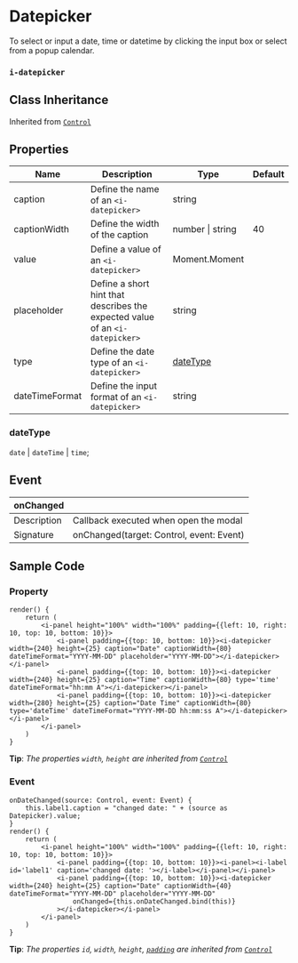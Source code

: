 # Datepicker

To select or input a date, time or datetime by clicking the input box or select from a popup calendar.

### `i-datepicker`

## Class Inheritance
Inherited from [`Control`](components/Control/README.md)

## Properties

| Name            | Description                                       | Type             | Default |
| --------------- | ------------------------------------------------- | ----------       | ------- |
| caption         | Define the name of an `<i-datepicker>`            | string           |         |
| captionWidth    | Define the width of the caption                   | number \| string | 40      |
| value           | Define a value of an `<i-datepicker>`             | Moment.Moment    |         |
| placeholder     | Define a short hint that describes the expected value of an `<i-datepicker>` | string | |
| type            | Define the date type of an `<i-datepicker>`       | [dateType](#datetype) |       |
| dateTimeFormat  | Define the input format of an `<i-datepicker>`    | string           |         |

### dateType
`date` \| `dateTime` \| `time`;

## Event

| **onChanged**  |                                                |
| -------------- | ---------------------------------------------- |
| Description    | Callback executed when open the modal          |
| Signature      | onChanged(target: Control, event: Event)       |

## Sample Code 

### Property
```typescript(components/Datepicker/samples/i-datepicker_1.tsx)
render() {
    return (
        <i-panel height="100%" width="100%" padding={{left: 10, right: 10, top: 10, bottom: 10}}>
            <i-panel padding={{top: 10, bottom: 10}}><i-datepicker width={240} height={25} caption="Date" captionWidth={80} dateTimeFormat="YYYY-MM-DD" placeholder="YYYY-MM-DD"></i-datepicker></i-panel>
            <i-panel padding={{top: 10, bottom: 10}}><i-datepicker width={240} height={25} caption="Time" captionWidth={80} type='time' dateTimeFormat="hh:mm A"></i-datepicker></i-panel>
            <i-panel padding={{top: 10, bottom: 10}}><i-datepicker width={280} height={25} caption="Date Time" captionWidth={80} type='dateTime' dateTimeFormat="YYYY-MM-DD hh:mm:ss A"></i-datepicker></i-panel>
        </i-panel>
    )
}
```
**Tip**: _The properties `width`, `height` are inherited from [`Control`](components/Control/README.md)_

### Event
```typescript(components/Datepicker/samples/i-datepicker_2.tsx)
onDateChanged(source: Control, event: Event) {
    this.label1.caption = "changed date: " + (source as Datepicker).value;
}
render() {
    return (
        <i-panel height="100%" width="100%" padding={{left: 10, right: 10, top: 10, bottom: 10}}>
            <i-panel padding={{top: 10, bottom: 10}}><i-panel><i-label id='label1' caption='changed date: '></i-label></i-panel></i-panel>
            <i-panel padding={{top: 10, bottom: 10}}><i-datepicker width={240} height={25} caption="Date" captionWidth={40} dateTimeFormat="YYYY-MM-DD" placeholder="YYYY-MM-DD" 
                onChanged={this.onDateChanged.bind(this)}
            ></i-datepicker></i-panel>
        </i-panel>
    )
}
```
**Tip**: _The properties `id`, `width`, `height`, [`padding`](components/customdatatype/README.md#ispace) are inherited from [`Control`](components/Control/README.md)_